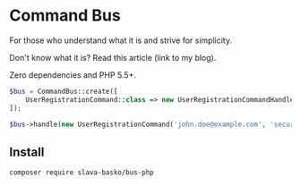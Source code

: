 # Command Bus

For those who understand what it is and strive for simplicity.

Don't know what it is? Read this article (link to my blog).

Zero dependencies and PHP 5.5+.

```php
$bus = CommandBus::create([
    UserRegistrationCommand::class => new UserRegistrationCommandHandler(),
]);

$bus->handle(new UserRegistrationCommand('john.doe@example.com', 'secure-password'))
```

## Install

```bash
composer require slava-basko/bus-php
```